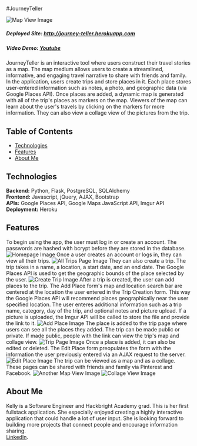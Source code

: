 #JourneyTeller

![](https://github.com/kellyoung/itinerary-mapper/blob/post-hackbright/readme-pics/mapview.png?raw=true "Map View Image")

##### Deployed Site: http://journey-teller.herokuapp.com<br>
##### Video Demo: [Youtube](https://www.youtube.com/watch?v=2vHBoPWBZIk&t=0s)<br>

JourneyTeller is an interactive tool where users construct their travel stories as a map. The map medium allows users to create a streamlined, informative, and engaging travel narrative to share with friends and family. In the application, users create trips and store places in it. Each place stores user-entered information such as notes, a photo, and geographic data (via Google Places API). Once places are added, a dynamic map is generated with all of the trip's places as markers on the map. Viewers of the map can learn about the user's travels by clicking on the markers for more information. They can also view a collage view of the pictures from the trip.

## Table of Contents
* [Technologies](#technologies)
* [Features](#features)
* [About Me](#aboutme)

## <a name="technologies"></a>Technologies
__Backend:__ Python, Flask, PostgreSQL, SQLAlchemy<br>
__Frontend:__ Javascript, jQuery, AJAX, Bootstrap<br>
__APIs:__ Google Places API, Google Maps JavaScript API, Imgur API<br>
__Deployment:__ Heroku<br>

## <a name="features"></a>Features
To begin using the app, the user must log in or create an account. The passwords are hashed with bcrypt before they are stored in the database.
![](https://github.com/kellyoung/itinerary-mapper/blob/post-hackbright/readme-pics/homepage.png?raw=true "Homepage Image")
Once a user creates an account or logs in, they can view all their trips.
![](https://github.com/kellyoung/itinerary-mapper/blob/post-hackbright/readme-pics/alltrips.png?raw=true "All Trips Page Image")
They can also create a trip. The trip takes in a name, a location, a start date, and
an end date. The Google Places API is used to get the geographic bounds of the place selected by the user.
![](https://github.com/kellyoung/itinerary-mapper/blob/post-hackbright/readme-pics/createtrip.png?raw=true "Create Trip Image")
After a trip is created, the user can add places to the trip. The Add Place form's map and location search bar are centered at the location the user entered in the Trip Creation form. This way the Google Places API will recommend places geographically near the user specified location. The user enteres additional information such as a trip name, category, day of the trip, and optional notes and picture upload. If a picture is uploaded, the Imgur API will be called to store the file and provide the link to it.
![](https://github.com/kellyoung/itinerary-mapper/blob/post-hackbright/readme-pics/addplace.png?raw=true "Add Place Image")
The place is added to the trip page where users can see all the places they added. The trip can be made public or private. If made public, people with the link can view the trip's map and collage view.
![](https://github.com/kellyoung/itinerary-mapper/blob/post-hackbright/readme-pics/trippage.png?raw=true "Trip Page Image")
Once a place is added, it can also be edited or deleted. The Edit Place form preopulates the form with the information the user previously entered via an AJAX request to the server.
![](https://github.com/kellyoung/itinerary-mapper/blob/post-hackbright/readme-pics/editplace.png?raw=true "Edit Place Image")
The trip can be viewed as a map and as a collage. These pages can be shared with friends and family via Pinterest and Facebook.
![](https://github.com/kellyoung/itinerary-mapper/blob/post-hackbright/readme-pics/mapview2.png?raw=true "Another Map View Image")
![](https://github.com/kellyoung/itinerary-mapper/blob/post-hackbright/readme-pics/collageview.png?raw=true "Collage View Image")

## <a name="aboutme"></a>About Me
Kelly is a Software Engineer and Hackbright Academy grad. This is her first fullstack application. She especially enjoyed creating a highly interactive application that could handle a lot of user input. She is looking forward to building more projects that connect people and encourage information sharing. <br>
[LinkedIn](http://www.linkedin.com/in/kellyoung).
